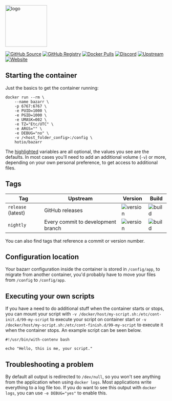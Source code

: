 [<img src="https://hotio.dev/img/bazarr.png" alt="logo" height="130" width="130">](https://github.com/morpheus65535/bazarr)

[![GitHub Source](https://img.shields.io/badge/github-source-ffb64c?style=flat-square&logo=github&logoColor=white&labelColor=757575)](https://github.com/hotio/bazarr)
[![GitHub Registry](https://img.shields.io/badge/github-registry-ffb64c?style=flat-square&logo=github&logoColor=white&labelColor=757575)](https://github.com/orgs/hotio/packages/container/package/bazarr)
[![Docker Pulls](https://img.shields.io/docker/pulls/hotio/bazarr?color=ffb64c&style=flat-square&label=pulls&logo=docker&logoColor=white&labelColor=757575)](https://hub.docker.com/r/hotio/bazarr)
[![Discord](https://img.shields.io/discord/610068305893523457?style=flat-square&color=ffb64c&label=discord&logo=discord&logoColor=white&labelColor=757575)](https://hotio.dev/discord)
[![Upstream](https://img.shields.io/badge/upstream-project-ffb64c?style=flat-square&labelColor=757575)](https://github.com/morpheus65535/bazarr)
[![Website](https://img.shields.io/badge/website-hotio.dev-ffb64c?style=flat-square&labelColor=757575)](https://hotio.dev/containers/bazarr)

## Starting the container

Just the basics to get the container running:

```shell hl_lines="4 5 6 7 8 9"
docker run --rm \
    --name bazarr \
    -p 6767:6767 \
    -e PUID=1000 \
    -e PGID=1000 \
    -e UMASK=002 \
    -e TZ="Etc/UTC" \
    -e ARGS="" \
    -e DEBUG="no" \
    -v /<host_folder_config>:/config \
    hotio/bazarr
```

The [highlighted](https://hotio.dev/containers/bazarr) variables are all optional, the values you see are the defaults. In most cases you'll need to add an additional volume (`-v`) or more, depending on your own personal preference, to get access to additional files.

## Tags

| Tag                | Upstream                           | Version | Build |
| -------------------|------------------------------------|---------|-------|
| `release` (latest) | GitHub releases                    | ![version](https://img.shields.io/badge/dynamic/json?color=f5f5f5&style=flat-square&label=&query=%24.version&url=https%3A%2F%2Fraw.githubusercontent.com%2Fhotio%2Fbazarr%2Frelease%2FVERSION.json) | ![build](https://img.shields.io/github/workflow/status/hotio/bazarr/build/release?style=flat-square&label=) |
| `nightly`          | Every commit to development branch | ![version](https://img.shields.io/badge/dynamic/json?color=f5f5f5&style=flat-square&label=&query=%24.version&url=https%3A%2F%2Fraw.githubusercontent.com%2Fhotio%2Fbazarr%2Fnightly%2FVERSION.json) | ![build](https://img.shields.io/github/workflow/status/hotio/bazarr/build/nightly?style=flat-square&label=) |

You can also find tags that reference a commit or version number.

## Configuration location

Your bazarr configuration inside the container is stored in `/config/app`, to migrate from another container, you'd probably have to move your files from `/config` to `/config/app`.

## Executing your own scripts

If you have a need to do additional stuff when the container starts or stops, you can mount your script with `-v /docker/host/my-script.sh:/etc/cont-init.d/99-my-script` to execute your script on container start or `-v /docker/host/my-script.sh:/etc/cont-finish.d/99-my-script` to execute it when the container stops. An example script can be seen below.

```shell
#!/usr/bin/with-contenv bash

echo "Hello, this is me, your script."
```

## Troubleshooting a problem

By default all output is redirected to `/dev/null`, so you won't see anything from the application when using `docker logs`. Most applications write everything to a log file too. If you do want to see this output with `docker logs`, you can use `-e DEBUG="yes"` to enable this.
